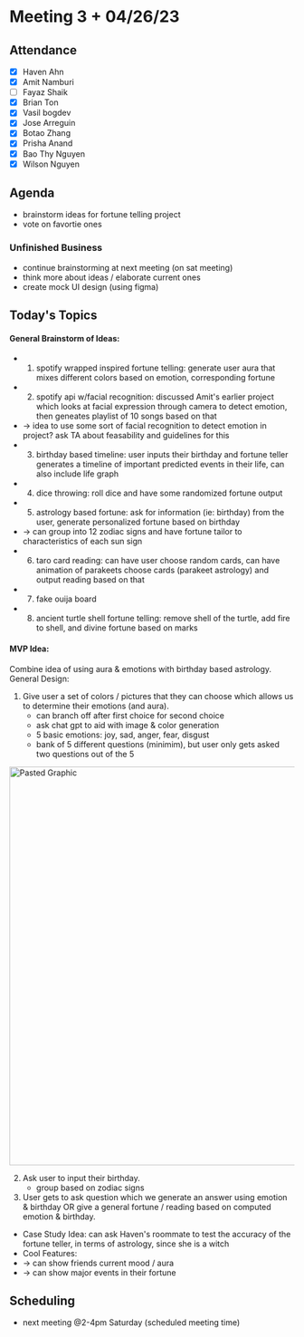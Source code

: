 # Meeting 3 + 04/26/23
## Attendance
- [X] Haven Ahn
- [X] Amit Namburi
- [ ] Fayaz Shaik
- [X] Brian Ton
- [X] Vasil bogdev
- [X] Jose Arreguin
- [X] Botao Zhang
- [X] Prisha Anand
- [X] Bao Thy Nguyen
- [X] Wilson Nguyen

## Agenda
 - brainstorm ideas for fortune telling project
 - vote on favortie ones

### Unfinished Business
 - continue brainstorming at next meeting (on sat meeting) 
 - think more about ideas / elaborate current ones
 - create mock UI design (using figma) 

## Today's Topics
 
#### General Brainstorm of Ideas: 
  * 1. spotify wrapped inspired fortune telling: generate user aura that mixes different colors based on emotion, corresponding fortune
  * 2. spotify api w/facial recognition: discussed Amit's earlier project which looks at facial expression through camera to detect emotion, then geneates playlist of 10 songs based on that
  * → idea to use some sort of facial recognition to detect emotion in project? ask TA about feasability and guidelines for this  
  * 3. birthday based timeline: user inputs their birthday and fortune teller generates a timeline of important predicted events in their life, can also include life graph
  * 4. dice throwing: roll dice and have some randomized fortune output 
  * 5. astrology based fortune: ask for information (ie: birthday) from the user, generate personalized fortune based on birthday
  * → can group into 12 zodiac signs and have fortune tailor to characteristics of each sun sign 
  * 6. taro card reading: can have user choose random cards, can have animation of parakeets choose cards (parakeet astrology) and output reading based on that 
  * 7. fake ouija board 
  * 8. ancient turtle shell fortune telling: remove shell of the turtle, add fire to shell, and divine fortune based on marks 
 
#### MVP Idea: 
Combine idea of using aura & emotions with birthday based astrology. 
General Design: 
1. Give user a set of colors / pictures that they can choose which allows us to determine their emotions (and aura). 
   - can branch off after first choice for second choice
   - ask chat gpt to aid with image & color generation 
   - 5 basic emotions: joy, sad, anger, fear, disgust 
   - bank of 5 different questions (minimim), but user only gets asked two questions out of the 5 
<img width="704" alt="Pasted Graphic" src="https://user-images.githubusercontent.com/60487925/234729955-2051b363-c86a-440f-a8ca-318364158398.png">

2. Ask user to input their birthday. 
   - group based on zodiac signs 
3. User gets to ask question which we generate an answer using emotion & birthday OR give a general fortune / reading based on computed emotion & birthday. 

- Case Study Idea: can ask Haven's roommate to test the accuracy of the fortune teller, in terms of astrology, since she is a witch 
- Cool Features: 
- → can show friends current mood / aura 
- → can show major events in their fortune 

## Scheduling
 - next meeting @2-4pm Saturday (scheduled meeting time) 
